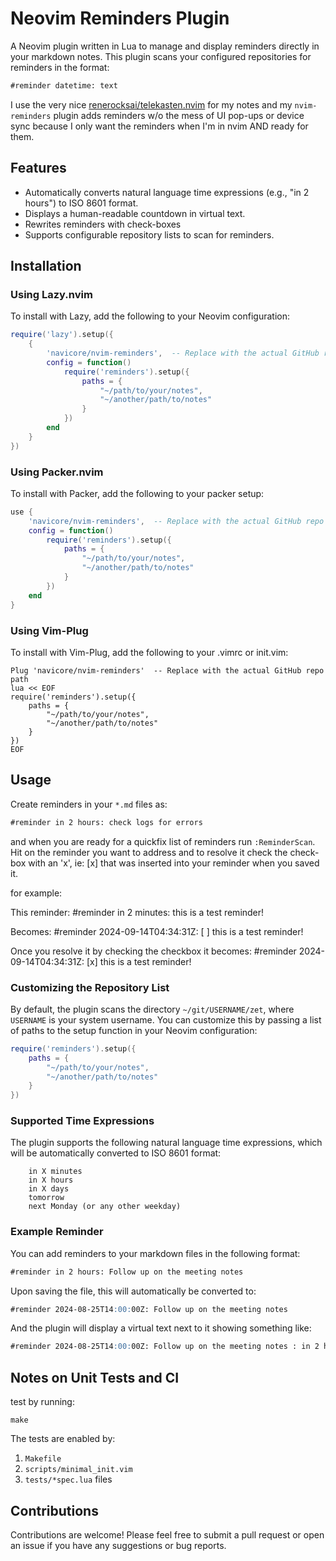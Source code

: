 Neovim Reminders Plugin
===========

A Neovim plugin written in Lua to manage and display reminders directly in your
markdown notes. This plugin scans your configured repositories for reminders in
the format:

```markdown
#reminder datetime: text
```

I use the very nice
[renerocksai/telekasten.nvim](https://github.com/nvim-telekasten/telekasten.nvim)
for my notes and my `nvim-reminders` plugin adds reminders w/o the mess of UI
pop-ups or device sync because I only want the reminders when I'm in nvim AND
ready for them.

## Features

* Automatically converts natural language time expressions (e.g., "in 2 hours") to ISO 8601 format.
* Displays a human-readable countdown in virtual text.
* Rewrites reminders with check-boxes
* Supports configurable repository lists to scan for reminders.

## Installation

### Using Lazy.nvim

To install with Lazy, add the following to your Neovim configuration:

```lua
require('lazy').setup({
    {
        'navicore/nvim-reminders',  -- Replace with the actual GitHub repo path
        config = function()
            require('reminders').setup({
                paths = {
                    "~/path/to/your/notes",
                    "~/another/path/to/notes"
                }
            })
        end
    }
})
```

### Using Packer.nvim

To install with Packer, add the following to your packer setup:

```lua
use {
    'navicore/nvim-reminders',  -- Replace with the actual GitHub repo path
    config = function()
        require('reminders').setup({
            paths = {
                "~/path/to/your/notes",
                "~/another/path/to/notes"
            }
        })
    end
}
```

### Using Vim-Plug

To install with Vim-Plug, add the following to your .vimrc or init.vim:

```vim
Plug 'navicore/nvim-reminders'  -- Replace with the actual GitHub repo path
lua << EOF
require('reminders').setup({
    paths = {
        "~/path/to/your/notes",
        "~/another/path/to/notes"
    }
})
EOF
```

## Usage

Create reminders in your `*.md` files as:

```markdown
#reminder in 2 hours: check logs for errors
```

and when you are ready for a quickfix list of reminders run `:ReminderScan`. Hit
<ENTER> on the reminder you want to address and to resolve it check the
check-box with an 'x', ie: [x] that was inserted into your reminder when you
saved it.

for example:

This reminder: #reminder in 2 minutes: this is a test reminder!

Becomes: #reminder 2024-09-14T04:34:31Z: [ ] this is a test reminder!

Once you resolve it by checking the checkbox it becomes: #reminder 2024-09-14T04:34:31Z: [x] this is a test reminder!

### Customizing the Repository List

By default, the plugin scans the directory `~/git/USERNAME/zet`, where
`USERNAME` is your system username. You can customize this by passing a list of
paths to the setup function in your Neovim configuration:

```lua
require('reminders').setup({
    paths = {
        "~/path/to/your/notes",
        "~/another/path/to/notes"
    }
})
```

### Supported Time Expressions

The plugin supports the following natural language time expressions, which will
be automatically converted to ISO 8601 format:

```
    in X minutes
    in X hours
    in X days
    tomorrow
    next Monday (or any other weekday)
```

### Example Reminder

You can add reminders to your markdown files in the following format:

```markdown
#reminder in 2 hours: Follow up on the meeting notes
```

Upon saving the file, this will automatically be converted to:

```markdown
#reminder 2024-08-25T14:00:00Z: Follow up on the meeting notes
```

And the plugin will display a virtual text next to it showing something like:

```markdown
#reminder 2024-08-25T14:00:00Z: Follow up on the meeting notes : in 2 hours
```

## Notes on Unit Tests and CI

test by running:

```
make
```
The tests are enabled by:

  1. `Makefile`
  2. `scripts/minimal_init.vim`
  3. `tests/*spec.lua` files

## Contributions

Contributions are welcome! Please feel free to submit a pull request or open an
issue if you have any suggestions or bug reports.

